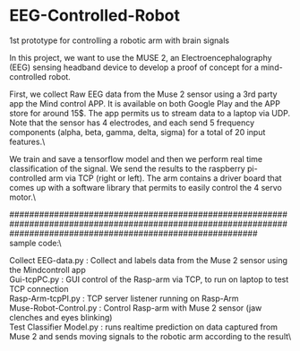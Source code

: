# EEG-Controlled-Robot
1st prototype for controlling a robotic arm with brain signals

In this project, we want to use the MUSE 2, an Electroencephalography (EEG) sensing headband device to develop a proof of concept for a mind-controlled robot.

First, we collect Raw EEG data from the Muse 2 sensor using a 3rd party app the Mind control APP. It is available on both Google Play and the APP store for around 15$. The app permits us to stream data to a laptop via UDP. Note that the sensor has 4 electrodes, and each send 5 frequency components (alpha, beta, gamma, delta, sigma) for a total of 20 input features.\

We train and save a tensorflow model and then we perform real time classification of the signal. We send the results to the raspberry pi-controlled arm via TCP (right or left). The arm contains a driver board that comes up with a software library that permits to easily control the 4 servo motor.\

##################################################################################################################################################################\
sample code:\

Collect EEG-data.py : Collect and labels data from the Muse 2 sensor using the Mindcontroll app\
Gui-tcpPC.py : GUI control of the Rasp-arm via TCP, to run on laptop to test TCP connection\
Rasp-Arm-tcpPI.py : TCP server listener running on Rasp-Arm\
Muse-Robot-Control.py : Control Rasp-arm with Muse 2 sensor (jaw clenches and eyes blinking)\
Test Classifier Model.py : runs realtime prediction on data captured from Muse 2 and sends moving signals to the robotic arm according to the result\



